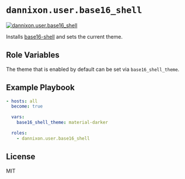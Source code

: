 # `dannixon.user.base16_shell`

[![dannixon.user.base16_shell](https://github.com/DanNixon/ansible-user/actions/workflows/base16_shell.yml/badge.svg?branch=main)](https://github.com/DanNixon/ansible-user/actions/workflows/base16_shell.yml)

Installs [base16-shell](https://github.com/chriskempson/base16-shell/) and sets the current theme.

## Role Variables

The theme that is enabled by default can be set via `base16_shell_theme`.

## Example Playbook

```yaml
- hosts: all
  become: true

  vars:
    base16_shell_theme: material-darker

  roles:
    - dannixon.user.base16_shell
```

## License

MIT
